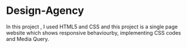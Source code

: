 # Design-Agency

In this project , I used HTML5 and CSS and this project is a single page website which shows responsive behaviourby, implementing CSS codes and Media Query. 
